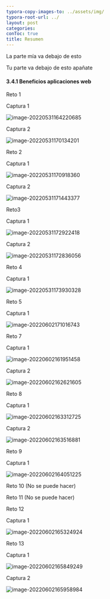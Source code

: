 ```yaml
---
typora-copy-images-to: ../assets/img/
typora-root-url: ../
layout: post
categories: 
conToc: true
title: Resumen
---
```


La parte mía va debajo de esto 

Tu parte va debajo de esto apañate

#### 3.4.1 Beneficios aplicaciones web

Reto 1

Captura 1

![image-20220531164220685](/assets/img/image-20220531164220685.png)



Captura 2

![image-20220531170134201](/assets/img/image-20220531170134201.png)



Reto 2

Captura 1

![image-20220531170918360](/assets/img/image-20220531170918360.png)



Captura 2

![image-20220531171443377](/assets/img/image-20220531171443377.png)



Reto3

Captura 1

![image-20220531172922418](/assets/img/image-20220531172922418.png)

Captura 2

![image-20220531172836056](/assets/img/image-20220531172836056.png)



Reto 4

Captura 1

![image-20220531173930328](/assets/img/image-20220531173930328.png)

Reto 5

Captura 1

![image-20220602171016743](/assets/img/image-20220602171016743.png)

Reto 7

Captura 1

![image-20220602161951458](/assets/img/image-20220602161951458.png)

Captura 2

![image-20220602162621605](/assets/img/image-20220602162621605.png)

Reto 8

Captura 1

![image-20220602163312725](/assets/img/image-20220602163312725.png)

Captura 2

![image-20220602163516881](/assets/img/image-20220602163516881.png)

Reto 9

Captura 1

![image-20220602164051225](/assets/img/image-20220602164051225.png)

Reto 10 (No se puede hacer)

Reto 11 (No se puede hacer)

Reto 12

Captura 1

![image-20220602165324924](/assets/img/image-20220602165324924.png)

Reto 13

Captura 1

![image-20220602165849249](/assets/img/image-20220602165849249.png)

Captura 2

![image-20220602165958984](/assets/img/image-20220602165958984.png)

